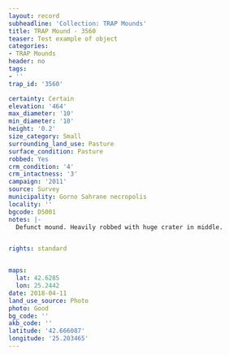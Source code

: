 ```yaml
---
layout: record
subheadline: 'Collection: TRAP Mounds'
title: TRAP Mound - 3560
teaser: Test example of object
categories:
- TRAP Mounds
header: no
tags:
- ''
trap_id: '3560'

certainty: Certain
elevation: '464'
max_diameter: '10'
min_diameter: '10'
height: '0.2'
size_category: Small
surrounding_land_use: Pasture
surface_condition: Pasture
robbed: Yes
crm_condition: '4'
crm_intactness: '3'
campaign: '2011'
source: Survey
municipality: Gorno Sahrane necropolis
locality: ''
bgcode: DS001
notes: |-
  Defunct mound. Heavily robbed with huge crater in middle.


rights: standard


maps:
  lat: 42.6285
  lon: 25.2442
date: 2018-04-11
land_use_source: Photo
photo: Good
bg_code: ''
akb_code: ''
latitude: '42.666087'
longitude: '25.203465'
---
```

